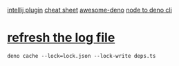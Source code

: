 [intellij plugin](https://blog.jetbrains.com/webstorm/2020/06/deno-support-in-jetbrains-ides/)
[cheat sheet](https://droces.github.io/Deno-Cheat-Sheet/)
[awesome-deno](https://github.com/denolib/awesome-deno)
[node to deno cli](https://deno.land/manual/node/cheatsheet)

# [refresh the log file](https://deno.land/manual/linking_to_external_code/integrity_checking)

```shell
deno cache --lock=lock.json --lock-write deps.ts
```
